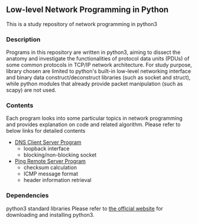 ## Low-level Network Programming in Python
This is a study repository of network programming in python3 
### Description
Programs in this repository are written in python3, aiming to dissect the anatomy and investigate the functionalities of protocol data units (PDUs) of some common protocols in TCP/IP network architecture.
For study purpose, library chosen are limited to python's built-in low-level networking interface and binary data construct/deconstruct libraries (such as socket and struct), while python modules that already provide packet manipulation (such as scapy) are not used.

### Contents
Each program looks into some particular topics in network programming and provides explanation on code and related algorithm. Please refer to below links for detailed contents
- [DNS Client Server Program](https://github.com/claudiatang/network_programming_python/tree/main/DNS_client_server)
  - loopback interface
  - blocking/non-blocking socket
- [Ping Remote Server Program](https://github.com/claudiatang/network_programming_python/tree/main/ping)
  - checksum calculation
  - ICMP message format
  - header information retrieval

### Dependencies 
python3 standard libraries
Please refer to [the official website](https://www.python.org/downloads/) for downloading and installing python3.  
